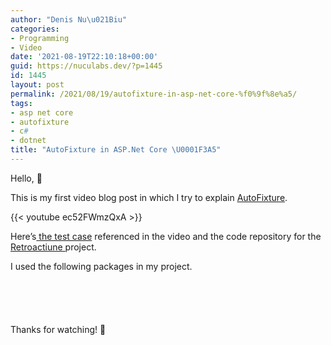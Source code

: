 ```yaml
---
author: "Denis Nu\u021Biu"
categories:
- Programming
- Video
date: '2021-08-19T22:10:18+00:00'
guid: https://nuculabs.dev/?p=1445
id: 1445
layout: post
permalink: /2021/08/19/autofixture-in-asp-net-core-%f0%9f%8e%a5/
tags:
- asp net core
- autofixture
- c#
- dotnet
title: "AutoFixture in ASP.Net Core \U0001F3A5"
---
```

Hello, 👋


This is my first video blog post in which I try to explain [AutoFixture](https://github.com/AutoFixture/AutoFixture).


{{< youtube ec52FWmzQxA >}}

Here’s[ the test case](https://github.com/dnutiu/retroactiune/blob/3a0e59604bbe3dd008c13be94c780e6a0fe62148/Retroactiune.IntegrationTests/Retroactiune.WebAPI/Controllers/TestFeedbackReceiversController.cs#L125) referenced in the video and the code repository for the [Retroactiune ](https://github.com/dnutiu/retroactiune)project.


I used the following packages in my project.


```
 
 
 
 
```


Thanks for watching! 🙂